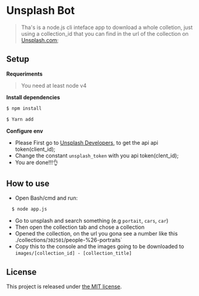 # Unsplash Bot

> Tha's is a node.js cli inteface app to download a whole colletion, just using a collection_id that you can find in the url of the collection on [Unsplash.com](http://unsplash.com); 

## Setup
**Requeriments**
> You need at least node v4

**Install dependencies**

```bash
$ npm install
```
```bash
$ Yarn add
```
**Configure env**
- Please First go to [Unsplash Developers](https://unsplash.com/documentatio), to get the api api token(client_id);
- Change the constant `unsplash_token` with you api token(clent_id);
- You are done!!!👌

## How to use
- Open Bash/cmd and run:
```bash
  $ node app.js
```
- Go to unsplash and search something (e.g `portait`, `cars`, `car`)
- Then open the collection tab and chose a collection
- Opened the collection, on the url you gona see a number like this ./collections/`302501`/people-%26-portraits`
- Copy this to the console and the images going to be downloaded to `images/[collection_id] - [collection_title]`

## License

This project is released under [the MIT license](LICENSE).

